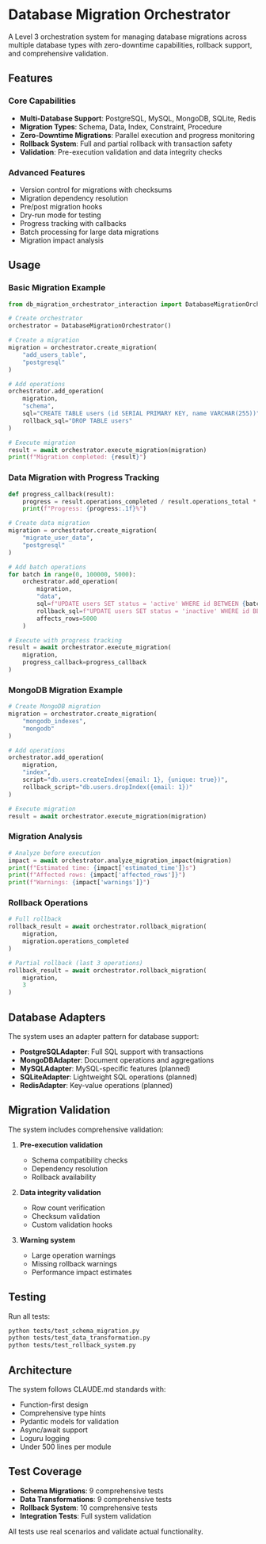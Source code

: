 # Database Migration Orchestrator

A Level 3 orchestration system for managing database migrations across multiple database types with zero-downtime capabilities, rollback support, and comprehensive validation.

## Features

### Core Capabilities
- **Multi-Database Support**: PostgreSQL, MySQL, MongoDB, SQLite, Redis
- **Migration Types**: Schema, Data, Index, Constraint, Procedure
- **Zero-Downtime Migrations**: Parallel execution and progress monitoring
- **Rollback System**: Full and partial rollback with transaction safety
- **Validation**: Pre-execution validation and data integrity checks

### Advanced Features
- Version control for migrations with checksums
- Migration dependency resolution
- Pre/post migration hooks
- Dry-run mode for testing
- Progress tracking with callbacks
- Batch processing for large data migrations
- Migration impact analysis

## Usage

### Basic Migration Example

```python
from db_migration_orchestrator_interaction import DatabaseMigrationOrchestrator

# Create orchestrator
orchestrator = DatabaseMigrationOrchestrator()

# Create a migration
migration = orchestrator.create_migration(
    "add_users_table",
    "postgresql"
)

# Add operations
orchestrator.add_operation(
    migration,
    "schema",
    sql="CREATE TABLE users (id SERIAL PRIMARY KEY, name VARCHAR(255))",
    rollback_sql="DROP TABLE users"
)

# Execute migration
result = await orchestrator.execute_migration(migration)
print(f"Migration completed: {result}")
```

### Data Migration with Progress Tracking

```python
def progress_callback(result):
    progress = result.operations_completed / result.operations_total * 100
    print(f"Progress: {progress:.1f}%")

# Create data migration
migration = orchestrator.create_migration(
    "migrate_user_data",
    "postgresql"
)

# Add batch operations
for batch in range(0, 100000, 5000):
    orchestrator.add_operation(
        migration,
        "data",
        sql=f"UPDATE users SET status = 'active' WHERE id BETWEEN {batch} AND {batch + 4999}",
        rollback_sql=f"UPDATE users SET status = 'inactive' WHERE id BETWEEN {batch} AND {batch + 4999}",
        affects_rows=5000
    )

# Execute with progress tracking
result = await orchestrator.execute_migration(
    migration,
    progress_callback=progress_callback
)
```

### MongoDB Migration Example

```python
# Create MongoDB migration
migration = orchestrator.create_migration(
    "mongodb_indexes",
    "mongodb"
)

# Add operations
orchestrator.add_operation(
    migration,
    "index",
    script="db.users.createIndex({email: 1}, {unique: true})",
    rollback_script="db.users.dropIndex({email: 1})"
)

# Execute migration
result = await orchestrator.execute_migration(migration)
```

### Migration Analysis

```python
# Analyze before execution
impact = await orchestrator.analyze_migration_impact(migration)
print(f"Estimated time: {impact['estimated_time']}s")
print(f"Affected rows: {impact['affected_rows']}")
print(f"Warnings: {impact['warnings']}")
```

### Rollback Operations

```python
# Full rollback
rollback_result = await orchestrator.rollback_migration(
    migration,
    migration.operations_completed
)

# Partial rollback (last 3 operations)
rollback_result = await orchestrator.rollback_migration(
    migration,
    3
)
```

## Database Adapters

The system uses an adapter pattern for database support:

- **PostgreSQLAdapter**: Full SQL support with transactions
- **MongoDBAdapter**: Document operations and aggregations
- **MySQLAdapter**: MySQL-specific features (planned)
- **SQLiteAdapter**: Lightweight SQL operations (planned)
- **RedisAdapter**: Key-value operations (planned)

## Migration Validation

The system includes comprehensive validation:

1. **Pre-execution validation**
   - Schema compatibility checks
   - Dependency resolution
   - Rollback availability

2. **Data integrity validation**
   - Row count verification
   - Checksum validation
   - Custom validation hooks

3. **Warning system**
   - Large operation warnings
   - Missing rollback warnings
   - Performance impact estimates

## Testing

Run all tests:
```bash
python tests/test_schema_migration.py
python tests/test_data_transformation.py
python tests/test_rollback_system.py
```

## Architecture

The system follows CLAUDE.md standards with:
- Function-first design
- Comprehensive type hints
- Pydantic models for validation
- Async/await support
- Loguru logging
- Under 500 lines per module

## Test Coverage

- **Schema Migrations**: 9 comprehensive tests
- **Data Transformations**: 9 comprehensive tests
- **Rollback System**: 10 comprehensive tests
- **Integration Tests**: Full system validation

All tests use real scenarios and validate actual functionality.